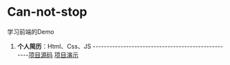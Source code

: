# Can-not-stop
学习前端的Demo

1. **个人简历**：Html、Css、JS ---------------------------------------------------[项目源码](https://github.com/wulang8353/Can-not-stop/tree/master/about-me) [项目演示](https://wulang8353.github.io/Can-not-stop/about-me/index.html)
